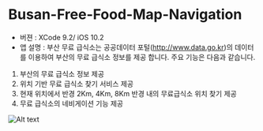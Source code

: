 # Busan-Free-Food-Map-Navigation
* 버젼 : XCode 9.2/ iOS 10.2
* 앱 설명 : 부산 무료 급식소는 공공데이터 포털(http://www.data.go.kr)의 데이터를 이용하여 부산의 무료 급식소 정보를 제공 합니다. 
주요 기능은 다음과 같습니다.
1. 부산의 무료 급식소 정보 제공
2. 위치 기반 무료 급식소 찾기 서비스 제공
3. 현재 위치에서 반경 2Km, 4Km, 8Km 반경 내의 무료급식소 위치 찾기 제공
4. 무료 급식소의 네비게이션 기능 제공

![Alt text](https://jhkim3217.gitbooks.io/busan-open-data-app-dev/content/assets/free_Mael_screen.png)
